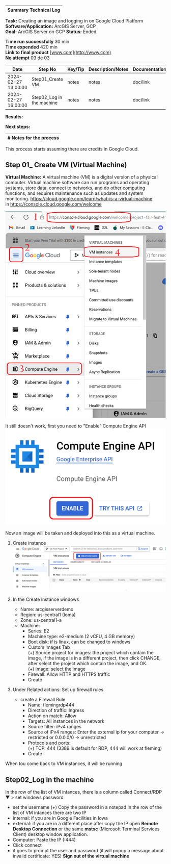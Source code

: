 | **Summary Technical Log**                                 |
|-----------------------------------------------------------|

**Task:** Creating an image and logging in on Google Cloud Platform  
**Software/Application:** ArcGIS Server, GCP  
**Goal:** ArcGIS Server on GCP
**Status:** Ended
  
**Time run successfully** 30 min  
**Time expended**         420 min  
**Link to final product** [www.com](http://www.com)  
**No attempt** 03 de 03  
  
  
| **Date**              | **Step No** | **Key/Tip** | **Description/Notes** | **Documentation** |
|-----------------------|-------------|-------------|-----------------------|-------------------|
| 2024-02-27 13:00:00   | Step01_Create VM | notes       | notes                 | doc/link          |
| 2024-02-27 16:00:00   | Step02_Log in the machine | notes       | notes                 | doc/link          |  

    
**Results:**  
 

**Next steps:**


| # **Notes for the process**                                |
|-----------------------------------------------------------|

This process starts assuming there are credits in Google Cloud. 
## Step 01_ Create VM (Virtual Machine)
**Virtual Machine:** A virtual machine (VM) is a digital version of a physical computer. Virtual machine software can run programs and operating systems, store data, connect to networks, and do other computing functions, and requires maintenance such as updates and system monitoring. https://cloud.google.com/learn/what-is-a-virtual-machine  
in https://console.cloud.google.com/welcome  
  
![New VM](../a00templates/img/img1.png)  
  
It still doesn't work, first you need to "Enable" Compute Engine API
![Enable](../a00templates/img/img2.png)  
  
      
Now an image will be taken and deployed into this as a virtual machine.  

1. Create instance ![create instance](../a00templates/img/img3.png) 

2. In the Create instance windows  
   - Name:  arcgisserverdemo  
   - Region:  us-central1 (Ioma)  
   - Zone:  us-central1-a  
   - Machine:  
     - Series: E2  
     - Machine type: e2-medium (2 vCFU, 4 GB memory)  
     - Boot disk: if is linux, can be changed to windows  
     - Custom Images Tab  
       (+) Source project for images: the project which contain the image, if the image is in a different project, then click CHANGE, after select the project which contain the image, and OK.  
       (+) image: select the image  
     - Firewall: Allow HTTP and HTTPS traffic
     - Create

3. Under Related actions: Set up firewall rules
   - create a Firewall Rule
     - Name: flemingrdp444
     - Direction of traffic: Ingress
     - Action on match: Allow
     - Targets: All instances in the network
     - Source filter: iPv4 ranges
     - Source of iPv4 ranges: Enter the external ip for your computer -> restricted or 0.0.0.0/0 -> unrestricted
     - Protocols and ports:  
       (+) TCP: 444  (3389 is default for RDP, 444 will work at fleming)
     - Create

When tou come back to VM instances, it will be running

## Step02_Log in the machine
In the row of the list of VM intances, there is a column called Connect/RDP ▼ > set windows password  
- set the username
       (+) Copy the password in a notepad
In the row of the list of VM intances there are two IP
- internal: if you are in Google Facilities in Iowa
- external: if you are in a different place
after copy the IP open **Remote Desktop Connection** or the same **mstsc** (Microsoft Terminal Services Client) desktop window application.
- Computer: Paste the IP (:444)
- Click connect
- it goes to prompt the user and password (it will popup a message about invalid certificate: YES)
**Sign out of the virtual machine**

